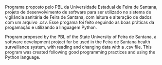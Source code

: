 Programa proposto pelo PBL da Universidade Estadual de Feira de Santana, projeto de desenvolvimento de software para
ser utilizado no sistema de vigilância sanitária de Feira de Santana, com leitura e alteração de dados com um arquivo .csv.
Esse progama foi feito seguindo as boas práticas da progamação e utilizando a linguagem Python.

Program proposed by the PBL of the State University of Feira de Santana, a software development project for
be used in the Feira de Santana health surveillance system, with reading and changing data with a .csv file.
This program was created following good programming practices and using the Python language.
